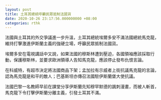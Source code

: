 ```yaml
---
layout: post
title: 土耳其總統呼籲民眾抵制法國貨
date: 2020-10-26 23:17:56.000000000 +08:00
categories: rthk
---
```


法國與土耳其的外交爭議進一步升溫，土耳其總統埃爾多安不滿法國總統馬克龍，維持打擊激進伊斯蘭主義的強硬立場，呼籲民眾抵制法國貨。

埃爾多安在電視講話中又說，如果法國的穆斯林遭到壓迫，各國領袖應該採取行動，保護穆斯林，並要求歐洲領導人告知馬克龍，應該停止發布仇恨言論。

在科威特，有超市決定將法國商品下架；孟加拉有示威者上街抗議馬克龍的言論，認為馬克龍是和平的敵人；巴基斯坦亦傳召法國駐伊斯蘭堡大使抗議。

法國巴黎一名教師早前在課堂分享伊斯蘭先知穆罕默德的諷刺漫畫，而被人斬首，馬克龍下令打擊伊斯蘭分離主義，引發土耳其不滿。
